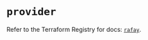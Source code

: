 # `provider`

Refer to the Terraform Registry for docs: [`rafay`](https://registry.terraform.io/providers/rafaysystems/rafay/1.1.52/docs).
